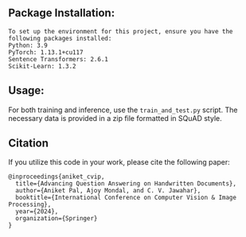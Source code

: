 ## Package Installation:

```
To set up the environment for this project, ensure you have the following packages installed:
Python: 3.9
PyTorch: 1.13.1+cu117
Sentence Transformers: 2.6.1
Scikit-Learn: 1.3.2
```

## Usage:
For both training and inference, use the ```train_and_test.py``` script. The necessary data is provided in a zip file formatted in SQuAD style.

## Citation

If you utilize this code in your work, please cite the following paper:

```
@inproceedings{aniket_cvip,
  title={Advancing Question Answering on Handwritten Documents},
  author={Aniket Pal, Ajoy Mondal, and C. V. Jawahar},
  booktitle={International Conference on Computer Vision & Image Processing},
  year={2024},
  organization={Springer}
}
```
